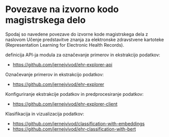 # Povezave na izvorno kodo magistrskega delo

Spodaj so navedene povezave do izvorne kode magistrskega dela z naslovom Učenje predstavitve znanja za
elektronske zdravstvene kartoteke (Representation Learning for Electronic Health Records).

definicija API-ja modula za označevanje primerov in ekstrakcijo podatkov:
- https://github.com/jernejvivod/ehr-explorer-api

Označevanje primerov in ekstrakcijo podatkov:
- https://github.com/jernejvivod/ehr-explorer

Konfiguriranje ekstrakcije podatkov in predprocesiranje podatkov:
- https://github.com/jernejvivod/ehr-explorer-client
 
Klasifikacija in vizualizacija podatkov:
- https://github.com/jernejvivod/classification-with-embeddings
- https://github.com/jernejvivod/ehr-classification-with-bert
